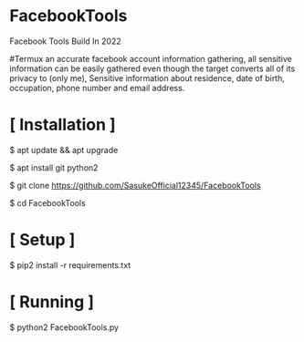 # FacebookTools
Facebook Tools Build In 2022

#Termux
an accurate facebook account information gathering, all sensitive information can be easily gathered even though the target converts all of its privacy to (only me), Sensitive information about residence, date of birth, occupation, phone number and email address.

# [ Installation ]
$ apt update && apt upgrade

$ apt install git python2

$ git clone https://github.com/SasukeOfficial12345/FacebookTools

$ cd FacebookTools

# [ Setup ]
$ pip2 install -r requirements.txt

# [ Running ]
$ python2 FacebookTools.py

